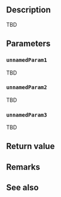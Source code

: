 ## Description

TBD

## Parameters

### `unnamedParam1`

TBD

### `unnamedParam2`

TBD

### `unnamedParam3`

TBD

## Return value

## Remarks

## See also